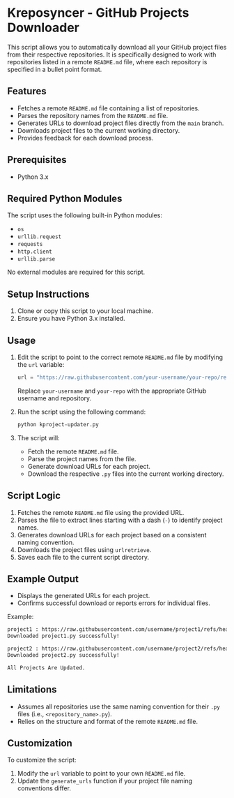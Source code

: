 # Kreposyncer - GitHub Projects Downloader

This script allows you to automatically download all your GitHub project files from their respective repositories. It is specifically designed to work with repositories listed in a remote `README.md` file, where each repository is specified in a bullet point format.

## Features

- Fetches a remote `README.md` file containing a list of repositories.
- Parses the repository names from the `README.md` file.
- Generates URLs to download project files directly from the `main` branch.
- Downloads project files to the current working directory.
- Provides feedback for each download process.

## Prerequisites

- Python 3.x

## Required Python Modules

The script uses the following built-in Python modules:
- `os`
- `urllib.request`
- `requests`
- `http.client`
- `urllib.parse`

No external modules are required for this script.

## Setup Instructions

1. Clone or copy this script to your local machine.
2. Ensure you have Python 3.x installed.

## Usage

1. Edit the script to point to the correct remote `README.md` file by modifying the `url` variable:
   ```python
   url = "https://raw.githubusercontent.com/your-username/your-repo/refs/heads/main/README.md"
   ```
   Replace `your-username` and `your-repo` with the appropriate GitHub username and repository.

2. Run the script using the following command:
   ```bash
   python kproject-updater.py
   ```

3. The script will:
   - Fetch the remote `README.md` file.
   - Parse the project names from the file.
   - Generate download URLs for each project.
   - Download the respective `.py` files into the current working directory.

## Script Logic

1. Fetches the remote `README.md` file using the provided URL.
2. Parses the file to extract lines starting with a dash (`-`) to identify project names.
3. Generates download URLs for each project based on a consistent naming convention.
4. Downloads the project files using `urlretrieve`.
5. Saves each file to the current script directory.

## Example Output

- Displays the generated URLs for each project.
- Confirms successful download or reports errors for individual files.

Example:
```bash
project1 : https://raw.githubusercontent.com/username/project1/refs/heads/main/project1.py
Downloaded project1.py successfully!

project2 : https://raw.githubusercontent.com/username/project2/refs/heads/main/project2.py
Downloaded project2.py successfully!

All Projects Are Updated.
```

## Limitations

- Assumes all repositories use the same naming convention for their `.py` files (i.e., `<repository_name>.py`).
- Relies on the structure and format of the remote `README.md` file.

## Customization

To customize the script:
1. Modify the `url` variable to point to your own `README.md` file.
2. Update the `generate_urls` function if your project file naming conventions differ.
